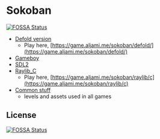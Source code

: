 # Sokoban
[![FOSSA Status](https://app.fossa.com/api/projects/git%2Bgithub.com%2FCLown1331%2FSokoban.svg?type=shield)](https://app.fossa.com/projects/git%2Bgithub.com%2FCLown1331%2FSokoban?ref=badge_shield)


- [Defold version](https://github.com/CLown1331/Sokoban/tree/main/Sokoban_defold)
  - Play here, [https://game.aljami.me/sokoban/defold/](https://game.aljami.me/sokoban/defold/)
- [Gameboy](https://github.com/CLown1331/Sokoban/tree/main/gameboy)
- [SDL2](https://github.com/CLown1331/Sokoban/tree/main/sdl2)
- [Raylib_C](https://github.com/CLown1331/Sokoban/tree/main/raylib_c)
  - Play here, [https://game.aljami.me/sokoban/raylib/c](https://game.aljami.me/sokoban/raylib/c)
- [Common stuff](https://github.com/CLown1331/Sokoban/tree/main/common)
  - levels and assets used in all games


## License
[![FOSSA Status](https://app.fossa.com/api/projects/git%2Bgithub.com%2FCLown1331%2FSokoban.svg?type=large)](https://app.fossa.com/projects/git%2Bgithub.com%2FCLown1331%2FSokoban?ref=badge_large)